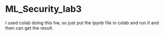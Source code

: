 # ML_Security_lab3

I used colab doing this hw, so just put the ipynb file in colab and run it and then can get the result.

